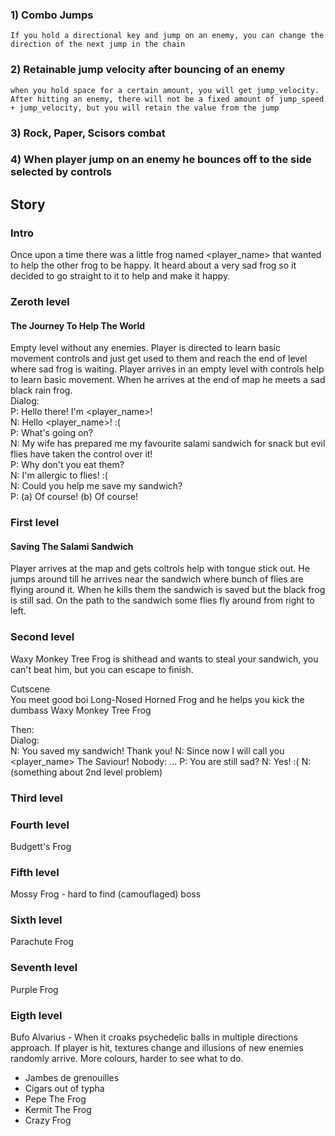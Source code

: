### 1) Combo Jumps
	If you hold a directional key and jump on an enemy, you can change the direction of the next jump in the chain
### 2) Retainable jump velocity after bouncing of an enemy
	when you hold space for a certain amount, you will get jump_velocity. After hitting an enemy, there will not be a fixed amount of jump_speed + jump_velocity, but you will retain the value from the jump
### 3) Rock, Paper, Scisors combat
### 4) When player jump on an enemy he bounces off to the side selected by controls

## Story
### Intro
Once upon a time there was a little frog named <player_name> that wanted to help the other frog to be happy. It heard about a very sad frog so it decided to go straight to it to help and make it happy.

### Zeroth level
#### The Journey To Help The World
Empty level without any enemies. Player is directed to learn basic movement controls and just get used to them and reach the end of level where sad frog is waiting.
Player arrives in an empty level with controls help to learn basic movement. When he arrives at the end of map he meets a sad black rain frog.  
Dialog:  
P: Hello there! I'm <player_name>!  
N: Hello <player_name>! :(  
P: What's going on?  
N: My wife has prepared me my favourite salami sandwich for snack but evil flies have taken the control over it!  
P: Why don't you eat them?  
N: I'm allergic to flies! :(  
N: Could you help me save my sandwich?  
P: (a) Of course! (b) Of course!  

### First level
#### Saving The Salami Sandwich
Player arrives at the map and gets coltrols help with tongue stick out. He jumps around till he arrives near the sandwich where bunch of flies are flying around it. When he kills them the sandwich is saved but the black frog is still sad. On the path to the sandwich some flies fly around from right to left.

### Second level
Waxy Monkey Tree Frog is shithead and wants to steal your sandwich, you can't beat him, but you can escape to finish.

Cutscene  
You meet good boi Long-Nosed Horned Frog and he helps you kick the dumbass Waxy Monkey Tree Frog

Then:  
Dialog:  
N: You saved my sandwich! Thank you!
N: Since now I will call you <player_name> The Saviour!
Nobody: ...
P: You are still sad?
N: Yes! :(
N: (something about 2nd level problem)

### Third level

### Fourth level
Budgett's Frog

### Fifth level
Mossy Frog - hard to find (camouflaged) boss

### Sixth level
Parachute Frog

### Seventh level
Purple Frog

### Eigth level
Bufo Alvarius - When it croaks psychedelic balls in multiple directions approach. If player is hit, textures change and illusions of new enemies randomly arrive. More colours, harder to see what to do.


* Jambes de grenouilles
* Cigars out of typha
* Pepe The Frog
* Kermit The Frog
* Crazy Frog
